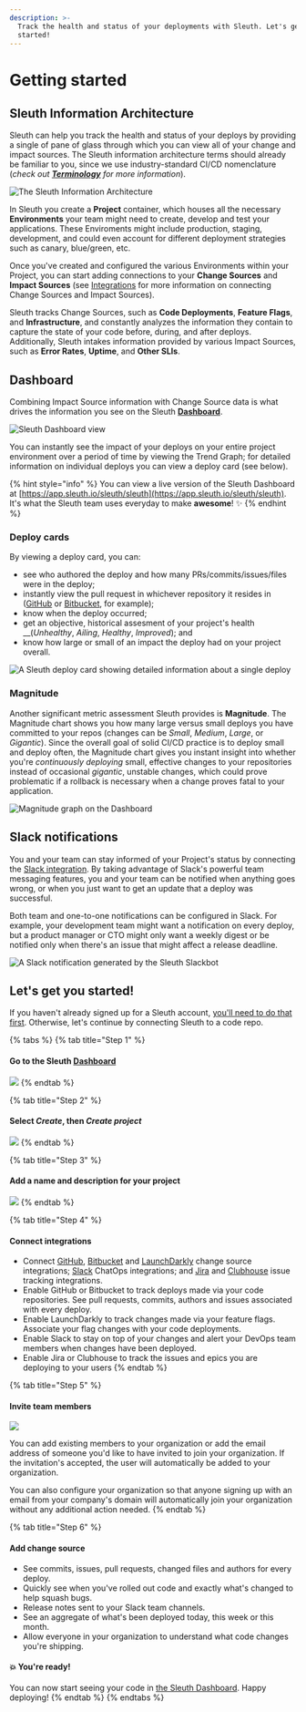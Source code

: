 ```yaml
---
description: >-
  Track the health and status of your deployments with Sleuth. Let's get you
  started!
---
```


# Getting started

## Sleuth Information Architecture

Sleuth can help you track the health and status of your deploys by providing a single of pane of glass through which you can view all of your change and impact sources. The Sleuth information architecture terms should already be familiar to you, since we use industry-standard CI/CD nomenclature \(_check out_ [_**Terminology**_](terminology.md) _for more information_\). 



![The Sleuth Information Architecture](.gitbook/assets/sleuth_ia_graphic.png)

In Sleuth you create a **Project** container, which houses all the necessary **Environments** your team might need to create, develop and test your applications. These Enviroments might include production, staging, development, and could even account for different deployment strategies such as canary, blue/green, etc. 

Once you've created and configured the various Environments within your Project, you can start adding connections to your **Change Sources** and **Impact Sources** \(see [Integrations](integrations/) for more information on connecting Change Sources and Impact Sources\). 

Sleuth tracks Change Sources, such as **Code Deployments**, **Feature Flags**, and **Infrastructure**, and constantly analyzes the information they contain to capture the state of your code before, during, and after deploys. Additionally, Sleuth intakes information provided by various Impact Sources, such as **Error Rates**, **Uptime**, and **Other SLIs**. 

## Dashboard

Combining Impact Source information with Change Source data is what drives the information you see on the Sleuth [**Dashboard**](dashboard.md). 

![Sleuth Dashboard view](.gitbook/assets/sleuth-dashboard-april172020.png)

You can instantly see the impact of your deploys on your entire project environment over a period of time by viewing the Trend Graph; for detailed information on individual deploys you can view a deploy card \(see below\). 

{% hint style="info" %}
You can view a live version of the Sleuth Dashboard at [https://app.sleuth.io/sleuth/sleuth](https://app.sleuth.io/sleuth/sleuth).   
It's what the Sleuth team uses everyday to make **awesome**! ✨ 
{% endhint %}

### Deploy cards

By viewing a deploy card, you can: 

* see who authored the deploy and how many PRs/commits/issues/files were in the deploy; 
* instantly view the pull request in whichever repository it resides in \([GitHub](integrations/github.md) or [Bitbucket](integrations/bitbucket.md), for example\);
* know when the deploy occurred; 
* get an objective, historical assesment of your project's health __\(_Unhealthy_, _Ailing_, _Healthy_, _Improved_\); and
* know how large or small of an impact the deploy had on your project overall. 

![A Sleuth deploy card showing detailed information about a single deploy](.gitbook/assets/deploy-tracking.png)

### Magnitude

 Another significant metric assessment Sleuth provides is **Magnitude**. The Magnitude chart shows you how many large versus small deploys you have committed to your repos \(changes can be _Small_, _Medium_, _Large_, or _Gigantic_\). Since the overall goal of solid CI/CD practice is to deploy small and deploy often, the Magnitude chart gives you instant insight into whether you're _continuously deploying_ small, effective changes to your repositories instead of occasional _gigantic_, unstable changes, which could prove problematic if a rollback is necessary when a change proves fatal to your application. 

![Magnitude graph on the Dashboard](.gitbook/assets/magnitude_apr202020.png)

## Slack notifications

You and your team can stay informed of your Project's status by connecting the [Slack integration](integrations/slack.md). By taking advantage of Slack's powerful team messaging features, you and your team can be notified when anything goes wrong, or when you just want to get an update that a deploy was successful. 

Both team and one-to-one notifications can be configured in Slack. For example, your development team might want a notification on every deploy, but a product manager or CTO might only want a weekly digest or be notified only when there's an issue that might affect a release deadline. 

![A Slack notification generated by the Sleuth Slackbot](.gitbook/assets/slack-channel-deploy-message_2.png)

## Let's get you started! 

If you haven't already signed up for a Sleuth account, [you'll need to do that first](./). Otherwise, let's continue by connecting Sleuth to a code repo. 

 

{% tabs %}
{% tab title="Step 1" %}
#### Go to the Sleuth [Dashboard](dashboard.md)

![](.gitbook/assets/sleuth-dashboard-april172020.png)
{% endtab %}

{% tab title="Step 2" %}
#### Select _**Create**_, then _**Create project**_

![](.gitbook/assets/create-project.png)
{% endtab %}

{% tab title="Step 3" %}
#### Add a name and description for your project

![](.gitbook/assets/create-new-project%20%281%29.png)
{% endtab %}

{% tab title="Step 4" %}
#### Connect integrations

* Connect [GitHub](integrations/github.md), [Bitbucket](integrations/bitbucket.md) and [LaunchDarkly](integrations/launchdarkly.md) change source integrations; [Slack](integrations/slack.md) ChatOps integrations; and [Jira](integrations/jira.md) and [Clubhouse](integrations/clubhouse.md) issue tracking integrations. 
* Enable GitHub or Bitbucket to track deploys made via your code repositories. See pull requests, commits, authors and issues associated with every deploy.
* Enable LaunchDarkly to track changes made via your feature flags. Associate your flag changes with your code deployments.
* Enable Slack to stay on top of your changes and alert your DevOps team members when changes have been deployed.
* Enable Jira or Clubhouse to track the issues and epics you are deploying to your users
{% endtab %}

{% tab title="Step 5" %}
#### Invite team members

![](.gitbook/assets/invite-team-members.png)

You can add existing members to your organization or add the email address of someone you'd like to have invited to join your organization. If the invitation's accepted, the user will automatically be added to your organization. 

You can also configure your organization so that anyone signing up with an email from your company's domain will automatically join your organization without any additional action needed.
{% endtab %}

{% tab title="Step 6" %}
#### Add change source

* See commits, issues, pull requests, changed files and authors for every deploy.
* Quickly see when you've rolled out code and exactly what's changed to help squash bugs.
* Release notes sent to your Slack team channels.
* See an aggregate of what's been deployed today, this week or this month.
* Allow everyone in your organization to understand what code changes you're shipping.

#### 💥 You're ready! 

You can now start seeing your code in [the Sleuth Dashboard](dashboard.md). Happy deploying! 
{% endtab %}
{% endtabs %}





